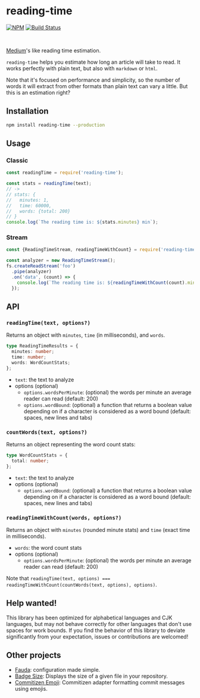 # reading-time

[![NPM](http://img.shields.io/npm/v/reading-time.svg)](https://www.npmjs.org/package/reading-time) [![Build Status](http://img.shields.io/travis/ngryman/reading-time.svg)](https://travis-ci.org/ngryman/reading-time)

<br>

[Medium]'s like reading time estimation.

`reading-time` helps you estimate how long an article will take to read.
It works perfectly with plain text, but also with `markdown` or `html`.

Note that it's focused on performance and simplicity, so the number of words it will extract from other formats than plain text can vary a little. But this is an estimation right?

[medium]: https://medium.com

## Installation

```sh
npm install reading-time --production
```

## Usage

### Classic

```javascript
const readingTime = require('reading-time');

const stats = readingTime(text);
// ->
// stats: {
//   minutes: 1,
//   time: 60000,
//   words: {total: 200}
// }
console.log(`The reading time is: ${stats.minutes} min`);
```

### Stream

```javascript
const {ReadingTimeStream, readingTimeWithCount} = require('reading-time');

const analyzer = new ReadingTimeStream();
fs.createReadStream('foo')
  .pipe(analyzer)
  .on('data', (count) => {
    console.log(`The reading time is: ${readingTimeWithCount(count).minutes} min`);
  });
```

## API

### `readingTime(text, options?)`

Returns an object with `minutes`, `time` (in milliseconds), and `words`.

```ts
type ReadingTimeResults = {
  minutes: number;
  time: number;
  words: WordCountStats;
};
```

- `text`: the text to analyze
- options (optional)
  - `options.wordsPerMinute`: (optional) the words per minute an average reader can read (default: 200)
  - `options.wordBound`: (optional) a function that returns a boolean value depending on if a character is considered as a word bound (default: spaces, new lines and tabs)

### `countWords(text, options?)`

Returns an object representing the word count stats:

```ts
type WordCountStats = {
  total: number;
};
```

- `text`: the text to analyze
- options (optional)
  - `options.wordBound`: (optional) a function that returns a boolean value depending on if a character is considered as a word bound (default: spaces, new lines and tabs)

### `readingTimeWithCount(words, options?)`

Returns an object with `minutes` (rounded minute stats) and `time` (exact time in milliseconds).

- `words`: the word count stats
- options (optional)
  - `options.wordsPerMinute`: (optional) the words per minute an average reader can read (default: 200)

Note that `readingTime(text, options) === readingTimeWithCount(countWords(text, options), options)`.

## Help wanted!

This library has been optimized for alphabetical languages and CJK languages, but may not behave correctly for other languages that don't use spaces for work bounds. If you find the behavior of this library to deviate significantly from your expectation, issues or contributions are welcomed!

## Other projects

- [Fauda](https://github.com/ngryman/fauda): configuration made simple.
- [Badge Size](https://github.com/ngryman/badge-size): Displays the size of a given file in your repository.
- [Commitizen Emoji](https://github.com/ngryman/cz-emoji): Commitizen adapter formatting commit messages using emojis.
